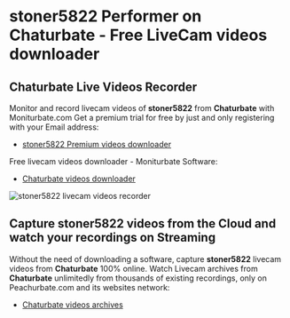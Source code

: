 # stoner5822 Performer on Chaturbate - Free LiveCam videos downloader

## Chaturbate Live Videos Recorder

Monitor and record livecam videos of **stoner5822** from **Chaturbate** with Moniturbate.com
Get a premium trial for free by just and only registering with your Email address:
* [stoner5822 Premium videos downloader](https://moniturbate.com/request-demo-licence-key.html)

Free livecam videos downloader - Moniturbate Software:
* [Chaturbate videos downloader](https://moniturbate.com/moniturbate-download-software.html)

![stoner5822 livecam videos recorder](https://peachurnet.com/templates/moniturbate-software.png)


## Capture stoner5822 videos from the Cloud and watch your recordings on Streaming

Without the need of downloading a software, capture **stoner5822** livecam videos from **Chaturbate** 100% online.
Watch Livecam archives from **Chaturbate** unlimitedly from thousands of existing recordings, only on Peachurbate.com and its websites network:
* [Chaturbate videos archives](https://peachurnet.com/)